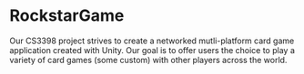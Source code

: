 # RockstarGame

Our CS3398 project strives to create a networked mutli-platform card game application created with Unity. Our goal is to offer users the choice to play a variety of card games (some custom) with other players across the world.
